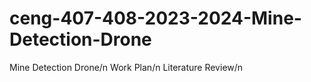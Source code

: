 # ceng-407-408-2023-2024-Mine-Detection-Drone
Mine Detection Drone/n
Work Plan/n
Literature Review/n
